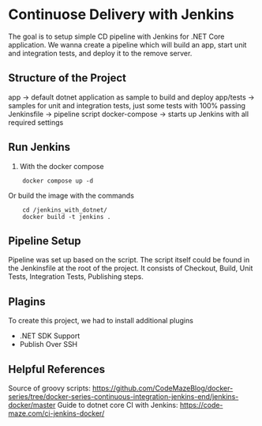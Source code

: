 # Continuose Delivery with Jenkins
The goal is to setup simple CD pipeline with Jenkins for .NET Core application.
We wanna create a pipeline which will build an app, start unit and integration tests, and deploy it to the remove server.

## Structure of the Project
app -> default dotnet application as sample to build and deploy
app/tests -> samples for unit and integration tests, just some tests with 100% passing
Jenkinsfile -> pipeline script
docker-compose -> starts up Jenkins with all required settings

## Run Jenkins 
1. With the docker compose
```
    docker compose up -d
```

Or build the image with the commands
```
    cd /jenkins_with_dotnet/
    docker build -t jenkins .
```

## Pipeline Setup
Pipeline was set up based on the script. The script itself could be found in the Jenkinsfile at the root of the project.
It consists of Checkout, Build, Unit Tests, Integration Tests, Publishing steps.

## Plagins
To create this project, we had to install additional plugins
* .NET SDK Support
* Publish Over SSH

## Helpful References
Source of groovy scripts: https://github.com/CodeMazeBlog/docker-series/tree/docker-series-continuous-integration-jenkins-end/jenkins-docker/master
Guide to dotnet core CI with Jenkins: https://code-maze.com/ci-jenkins-docker/
